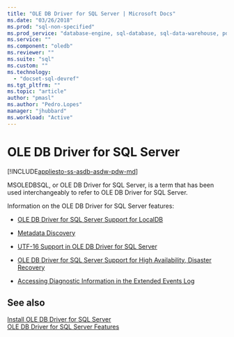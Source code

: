 ```yaml
---
title: "OLE DB Driver for SQL Server | Microsoft Docs"
ms.date: "03/26/2018"
ms.prod: "sql-non-specified"
ms.prod_service: "database-engine, sql-database, sql-data-warehouse, pdw"
ms.service: ""
ms.component: "oledb"
ms.reviewer: ""
ms.suite: "sql"
ms.custom: ""
ms.technology:
  - "docset-sql-devref"
ms.tgt_pltfrm: ""
ms.topic: "article"
author: "pmasl"
ms.author: "Pedro.Lopes"
manager: "jhubbard"
ms.workload: "Active"
---
```

# OLE DB Driver for SQL Server
[!INCLUDE[appliesto-ss-asdb-asdw-pdw-md](../../includes/appliesto-ss-asdb-asdw-pdw-md.md)]

MSOLEDBSQL, or OLE DB Driver for SQL Server, is a term that has been used interchangeably to refer to OLE DB Driver for SQL Server.

Information on the OLE DB Driver for SQL Server features:

-   [OLE DB Driver for SQL Server Support for LocalDB](../oledb/features/oledb-driver-for-sql-server-support-for-localdb.md)  

-   [Metadata Discovery](../oledb/features/metadata-discovery.md)  

-   [UTF-16 Support in OLE DB Driver for SQL Server](../oledb/features/utf-16-support-in-oledb-driver-for-sql-server.md)  

-   [OLE DB Driver for SQL Server Support for High Availability, Disaster Recovery](../oledb/features/oledb-driver-for-sql-server-support-for-high-availability-disaster-recovery.md)  

-   [Accessing Diagnostic Information in the Extended Events Log](../oledb/features/accessing-diagnostic-information-in-the-extended-events-log.md)  

## See also  
[Install OLE DB Driver for SQL Server](../oledb/applications/installing-oledb-driver-for-sql-server.md)  
 [OLE DB Driver for SQL Server Features](../oledb/features/oledb-driver-for-sql-server-features.md )  
